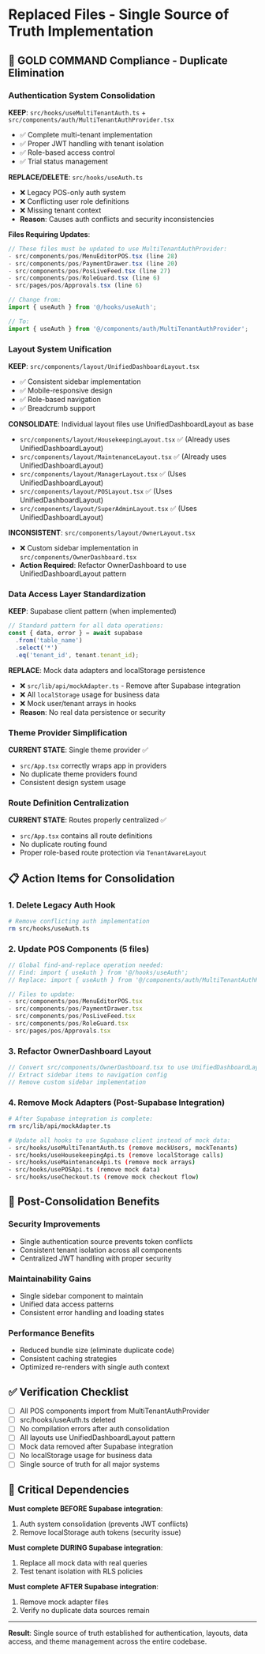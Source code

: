 # Replaced Files - Single Source of Truth Implementation

## 🔧 GOLD COMMAND Compliance - Duplicate Elimination

### Authentication System Consolidation

**KEEP**: `src/hooks/useMultiTenantAuth.ts` + `src/components/auth/MultiTenantAuthProvider.tsx`
- ✅ Complete multi-tenant implementation
- ✅ Proper JWT handling with tenant isolation  
- ✅ Role-based access control
- ✅ Trial status management

**REPLACE/DELETE**: `src/hooks/useAuth.ts`
- ❌ Legacy POS-only auth system
- ❌ Conflicting user role definitions
- ❌ Missing tenant context
- **Reason**: Causes auth conflicts and security inconsistencies

**Files Requiring Updates**:
```typescript
// These files must be updated to use MultiTenantAuthProvider:
- src/components/pos/MenuEditorPOS.tsx (line 28)
- src/components/pos/PaymentDrawer.tsx (line 20)  
- src/components/pos/PosLiveFeed.tsx (line 27)
- src/components/pos/RoleGuard.tsx (line 6)
- src/pages/pos/Approvals.tsx (line 6)

// Change from:
import { useAuth } from '@/hooks/useAuth';

// To:
import { useAuth } from '@/components/auth/MultiTenantAuthProvider';
```

### Layout System Unification

**KEEP**: `src/components/layout/UnifiedDashboardLayout.tsx`
- ✅ Consistent sidebar implementation
- ✅ Mobile-responsive design
- ✅ Role-based navigation
- ✅ Breadcrumb support

**CONSOLIDATE**: Individual layout files use UnifiedDashboardLayout as base
- `src/components/layout/HousekeepingLayout.tsx` ✅ (Already uses UnifiedDashboardLayout)
- `src/components/layout/MaintenanceLayout.tsx` ✅ (Already uses UnifiedDashboardLayout)
- `src/components/layout/ManagerLayout.tsx` ✅ (Uses UnifiedDashboardLayout)
- `src/components/layout/POSLayout.tsx` ✅ (Uses UnifiedDashboardLayout)
- `src/components/layout/SuperAdminLayout.tsx` ✅ (Uses UnifiedDashboardLayout)

**INCONSISTENT**: `src/components/layout/OwnerLayout.tsx`
- ❌ Custom sidebar implementation in `src/components/OwnerDashboard.tsx`
- **Action Required**: Refactor OwnerDashboard to use UnifiedDashboardLayout pattern

### Data Access Layer Standardization

**KEEP**: Supabase client pattern (when implemented)
```typescript
// Standard pattern for all data operations:
const { data, error } = await supabase
  .from('table_name')
  .select('*')
  .eq('tenant_id', tenant.tenant_id);
```

**REPLACE**: Mock data adapters and localStorage persistence
- ❌ `src/lib/api/mockAdapter.ts` - Remove after Supabase integration
- ❌ All `localStorage` usage for business data
- ❌ Mock user/tenant arrays in hooks
- **Reason**: No real data persistence or security

### Theme Provider Simplification  

**CURRENT STATE**: Single theme provider ✅
- `src/App.tsx` correctly wraps app in providers
- No duplicate theme providers found
- Consistent design system usage

### Route Definition Centralization

**CURRENT STATE**: Routes properly centralized ✅  
- `src/App.tsx` contains all route definitions
- No duplicate routing found
- Proper role-based route protection via `TenantAwareLayout`

## 📋 Action Items for Consolidation

### 1. Delete Legacy Auth Hook
```bash
# Remove conflicting auth implementation
rm src/hooks/useAuth.ts
```

### 2. Update POS Components (5 files)
```typescript  
// Global find-and-replace operation needed:
// Find: import { useAuth } from '@/hooks/useAuth';
// Replace: import { useAuth } from '@/components/auth/MultiTenantAuthProvider';

// Files to update:
- src/components/pos/MenuEditorPOS.tsx
- src/components/pos/PaymentDrawer.tsx  
- src/components/pos/PosLiveFeed.tsx
- src/components/pos/RoleGuard.tsx
- src/pages/pos/Approvals.tsx
```

### 3. Refactor OwnerDashboard Layout
```typescript
// Convert src/components/OwnerDashboard.tsx to use UnifiedDashboardLayout
// Extract sidebar items to navigation config
// Remove custom sidebar implementation
```

### 4. Remove Mock Adapters (Post-Supabase Integration)
```bash
# After Supabase integration is complete:
rm src/lib/api/mockAdapter.ts

# Update all hooks to use Supabase client instead of mock data:
- src/hooks/useMultiTenantAuth.ts (remove mockUsers, mockTenants)
- src/hooks/useHousekeepingApi.ts (remove localStorage calls)  
- src/hooks/useMaintenanceApi.ts (remove mock arrays)
- src/hooks/usePOSApi.ts (remove mock data)
- src/hooks/useCheckout.ts (remove mock checkout flow)
```

## 🎯 Post-Consolidation Benefits

### Security Improvements
- Single authentication source prevents token conflicts
- Consistent tenant isolation across all components
- Centralized JWT handling with proper security

### Maintainability Gains  
- Single sidebar component to maintain
- Unified data access patterns
- Consistent error handling and loading states

### Performance Benefits
- Reduced bundle size (eliminate duplicate code)
- Consistent caching strategies  
- Optimized re-renders with single auth context

## ✅ Verification Checklist

- [ ] All POS components import from MultiTenantAuthProvider
- [ ] src/hooks/useAuth.ts deleted  
- [ ] No compilation errors after auth consolidation
- [ ] All layouts use UnifiedDashboardLayout pattern
- [ ] Mock data removed after Supabase integration
- [ ] No localStorage usage for business data
- [ ] Single source of truth for all major systems

## 🚨 Critical Dependencies

**Must complete BEFORE Supabase integration**:
1. Auth system consolidation (prevents JWT conflicts)
2. Remove localStorage auth tokens (security issue)

**Must complete DURING Supabase integration**:
1. Replace all mock data with real queries
2. Test tenant isolation with RLS policies

**Must complete AFTER Supabase integration**:
1. Remove mock adapter files
2. Verify no duplicate data sources remain

---
**Result**: Single source of truth established for authentication, layouts, data access, and theme management across the entire codebase.